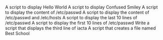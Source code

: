 A script to display Hello World
A script to display Confused Smiley
A script to display the content of /etc/passwd
A script to display the content of /etc/passwd and /etc/hosts
A script to display the last 10 lines of /etc/passwd
A script to display the first 10 lines of /etc/passwd
Write a script that displays the third line of iacta
A script that creates a file named Best School
